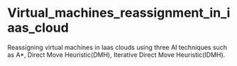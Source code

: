 # Virtual_machines_reassignment_in_iaas_cloud
Reassigning virtual machines in Iaas clouds using three AI techniques such as A*, Direct Move Heuristic(DMH), Iterative Direct Move Heuristic(IDMH).


